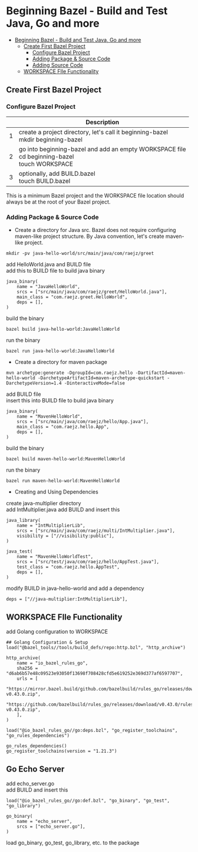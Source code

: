 # Beginning Bazel - Build and Test Java, Go and more

<!-- TOC -->

* [Beginning Bazel - Build and Test Java, Go and more](#beginning-bazel---build-and-test-java-go-and-more)
    * [Create First Bazel Project](#create-first-bazel-project)
        * [Configure Bazel Project](#configure-bazel-project)
        * [Adding Package & Source Code](#adding-package--source-code)
        * [Adding Source Code](#adding-source-code)
    * [WORKSPACE FIle Functionality](#workspace-file-functionality)

<!-- TOC -->

## Create First Bazel Project

### Configure Bazel Project

|   | Description                                                                                        |
|---|----------------------------------------------------------------------------------------------------|
| 1 | create a project directory, let's call it beginning-bazel <br/>mkdir beginning-bazel               |
| 2 | go into beginning-bazel and add an empty WORKSPACE file<br/>cd beginning-bazel<br/>touch WORKSPACE |
| 3 | optionally, add BUILD.bazel<br/>touch BUILD.bazel                                                  |

This is a minimum Bazel project and the WORKSPACE file location should always be at the root of your
Bazel project.

### Adding Package & Source Code

* Create a directory for Java src. Bazel does not require configuring maven-like project structure.
  By Java convention, let's create maven-like project.

```shell
mkdir -pv java-hello-world/src/main/java/com/raejz/greet
```

add HelloWorld.java and BUILD file<br/>
add this to BUILD file to build java binary

```
java_binary(
    name = "JavaHelloWorld",
    srcs = ["src/main/java/com/raejz/greet/HelloWorld.java"],
    main_class = "com.raejz.greet.HelloWorld",
    deps = [],
)
```

build the binary

```shell
bazel build java-hello-world:JavaHelloWorld
```

run the binary

```shell
bazel run java-hello-world:JavaHelloWorld
```

* Create a directory for maven package

```shell
mvn archetype:generate -DgroupId=com.raejz.hello -DartifactId=maven-hello-world -DarchetypeArtifactId=maven-archetype-quickstart -DarchetypeVersion=1.4 -DinteractiveMode=false
```

add BUILD file<br/>
insert this into BUILD file to build java binary

```
java_binary(
    name = "MavenHelloWorld",
    srcs = ["src/main/java/com/raejz/hello/App.java"],
    main_class = "com.raejz.hello.App",
    deps = [],
)
```

build the binary

```shell
bazel build maven-hello-world:MavenHelloWorld
```

run the binary

```shell
bazel run maven-hello-world:MavenHelloWorld
```

* Creating and Using Dependencies

create java-multiplier directory<br/>
add IntMultiplier.java
add BUILD and insert this

```
java_library(
    name = "IntMultiplierLib",
    srcs = ["src/main/java/com/raejz/multi/IntMultiplier.java"],
    visibility = ["//visibility:public"],
)

java_test(
    name = "MavenHelloWorldTest",
    srcs = ["src/test/java/com/raejz/hello/AppTest.java"],
    test_class = "com.raejz.hello.AppTest",
    deps = [],
)
```

modify BUILD in java-hello-world and add a dependency

```
deps = ["//java-multiplier:IntMultiplierLib"],
```

## WORKSPACE FIle Functionality
add Golang configuration to WORKSPACE

```
## Golang Configuration & Setup
load("@bazel_tools//tools/build_defs/repo:http.bzl", "http_archive")

http_archive(
    name = "io_bazel_rules_go",
    sha256 = "d6ab6b57e48c09523e93050f13698f708428cfd5e619252e369d377af6597707",
    urls = [
        "https://mirror.bazel.build/github.com/bazelbuild/rules_go/releases/download/v0.43.0/rules_go-v0.43.0.zip",
        "https://github.com/bazelbuild/rules_go/releases/download/v0.43.0/rules_go-v0.43.0.zip",
    ],
)

load("@io_bazel_rules_go//go:deps.bzl", "go_register_toolchains", "go_rules_dependencies")

go_rules_dependencies()
go_register_toolchains(version = "1.21.3")
```

## Go Echo Server
add echo_server.go<br/>
add BUILD and insert this
```
load("@io_bazel_rules_go//go:def.bzl", "go_binary", "go_test", "go_library")

go_binary(
    name = "echo_server",
    srcs = ["echo_server.go"],
)
```
load go_binary, go_test, go_library, etc. to the package


